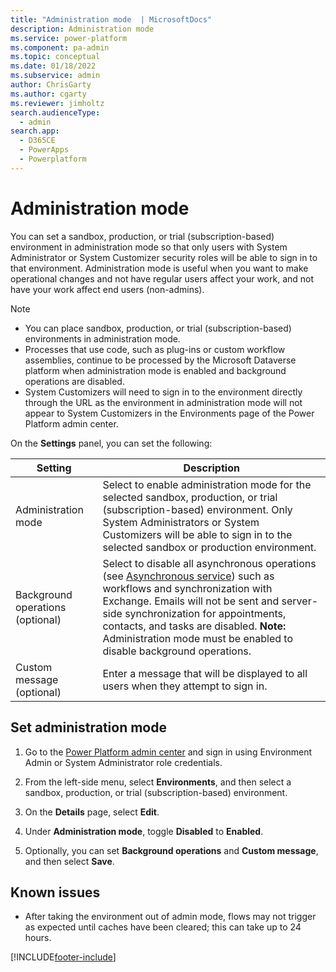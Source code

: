 ```yaml
---
title: "Administration mode  | MicrosoftDocs"
description: Administration mode
ms.service: power-platform
ms.component: pa-admin
ms.topic: conceptual
ms.date: 01/18/2022
ms.subservice: admin
author: ChrisGarty
ms.author: cgarty
ms.reviewer: jimholtz
search.audienceType: 
  - admin
search.app: 
  - D365CE
  - PowerApps
  - Powerplatform
---
```


# Administration mode  

You can set a sandbox, production, or trial (subscription-based) environment in administration mode so that only users with System Administrator or System Customizer security roles will be able to sign in to that environment. Administration mode is useful when you want to make operational changes and not have regular users affect your work, and not have your work affect end users (non-admins).  
  
> [!NOTE]
> - You can place sandbox, production, or trial (subscription-based) environments in administration mode.  
> - Processes that use code, such as plug-ins or custom workflow assemblies, continue to be processed by the Microsoft Dataverse platform when administration mode is enabled and background operations are disabled.
> - System Customizers will need to sign in to the environment directly through the URL as the environment in administration mode will not appear to System Customizers in the Environments page of the Power Platform admin center.
  
 On the **Settings** panel, you can set the following:  
  
|Setting|Description|  
|-------------|-----------------|  
|Administration mode | Select to enable administration mode for the selected sandbox, production, or trial (subscription-based) environment. Only System Administrators or System Customizers will be able to sign in to the selected sandbox or production environment.|  
|Background operations (optional) | Select to disable all asynchronous operations (see [Asynchronous service](/powerapps/developer/common-data-service/asynchronous-service)) such as workflows and synchronization with Exchange. Emails will not be sent and server-side synchronization for appointments, contacts, and tasks are disabled. **Note:**  Administration mode must be enabled to disable background operations.|  
|Custom message (optional)| Enter a message that will be displayed to all users when they attempt to sign in.|  
  
## Set administration mode  
  
1. Go to the [Power Platform admin center](https://admin.powerplatform.microsoft.com) and sign in using Environment Admin or System Administrator role credentials.
  
2. From the left-side menu, select **Environments**, and then select a sandbox, production, or trial (subscription-based) environment.
  
3. On the **Details** page, select **Edit**. 
  
4. Under **Administration mode**, toggle **Disabled** to **Enabled**.

5. Optionally, you can set **Background operations** and **Custom message**, and then select **Save**.

## Known issues

- After taking the environment out of admin mode, flows may not trigger as expected until caches have been cleared; this can take up to 24 hours.

[!INCLUDE[footer-include](../includes/footer-banner.md)]